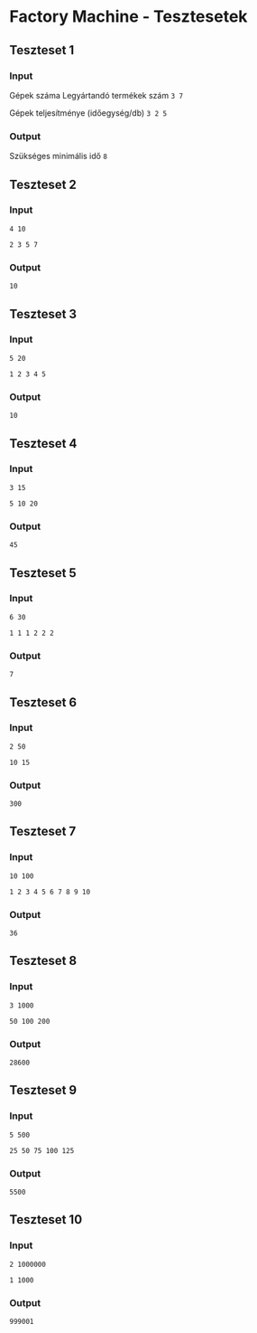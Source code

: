 # Factory Machine - Tesztesetek

## Teszteset 1
### Input
Gépek száma Legyártandó termékek szám `3 7`

Gépek teljesítménye (időegység/db) `3 2 5`

### Output
Szükséges minimális idő `8`


## Teszteset 2
### Input
`4 10`

`2 3 5 7`

### Output
`10`


## Teszteset 3
### Input
`5 20`

`1 2 3 4 5`

### Output
`10`


## Teszteset 4
### Input
`3 15`

`5 10 20`

### Output
`45`


## Teszteset 5
### Input
`6 30`

`1 1 1 2 2 2`

### Output
`7`


## Teszteset 6
### Input
`2 50`

`10 15`

### Output
`300`


## Teszteset 7
### Input
`10 100`

`1 2 3 4 5 6 7 8 9 10`

### Output
`36`


## Teszteset 8
### Input
`3 1000`

`50 100 200`

### Output
`28600`


## Teszteset 9
### Input
`5 500`

`25 50 75 100 125`

### Output
`5500`


## Teszteset 10
### Input
`2 1000000`

`1 1000`

### Output
`999001`

